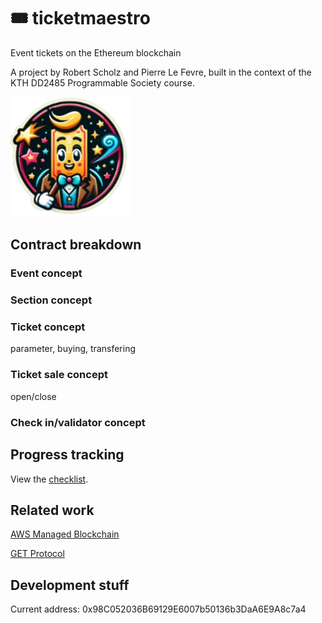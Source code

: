 # 🎟️ ticketmaestro
Event tickets on the Ethereum blockchain

A project by Robert Scholz and Pierre Le Fevre, built in the context of the KTH DD2485 Programmable Society course.

![logo](./app/public/android-chrome-192x192.png)

## Contract breakdown

### Event concept
### Section concept
### Ticket concept
parameter, buying, transfering
### Ticket sale concept
open/close
### Check in/validator concept 

## Progress tracking 
View the [checklist](grading-checklist.md).


## Related work
[AWS Managed Blockchain](https://aws.amazon.com/blogs/database/blockchain-and-the-future-of-event-ticketing/)

[GET Protocol](https://www.get-protocol.io/)


## Development stuff
Current address: 0x98C052036B69129E6007b50136b3DaA6E9A8c7a4
